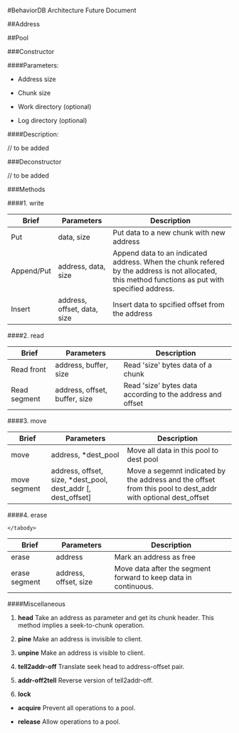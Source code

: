 #BehaviorDB Architecture Future Document

##Address

##Pool

###Constructor

####Parameters:
 
 - Address size

 - Chunk size

 - Work directory (optional)

 - Log directory (optional)

####Description:

 // to be added

###Deconstructor

 // to be added

###Methods

####1. write

<table>
	<thead>
		<tr>
			<th> Brief <th> Parameters <th> Description
		</tr>
	</thead>
	<tbody>
		<tr>
			<td> Put 
			<td> data, size 
			<td> Put data to a new chunk with new address
		</tr>
		<tr>
			<td> Append/Put 
			<td> address, data, size 
			<td> Append data to an indicated address. When the chunk 
			refered by the address is not allocated, this method 
			functions as put with specified address.
		</tr>
		<tr>
			<td> Insert
			<td> address, offset, data, size
			<td> Insert data to spcified offset from the address
		</tr>
	</tbody>
</table>

####2. read

<table>
	<thead>
		<tr>
			<th> Brief <th> Parameters <th> Description
		</tr>
	</thead>
	<tbody>
		<tr>
			<td> Read front
			<td> address, buffer, size
			<td> Read 'size' bytes data of a chunk
		</tr>
		<tr>
			<td> Read segment
			<td> address, offset, buffer, size
			<td> Read 'size' bytes data according to the address and offset
		</tr>
	</tbody>
</table>

####3. move

<table>
	<thead>
		<tr>
			<th> Brief <th> Parameters <th> Description
		</tr>
	</thead>
	<tbody>
		<tr>
			<td> move
			<td> address, *dest_pool
			<td> Move all data in this pool to dest pool
		</tr>
		<tr>
			<td> move segment
			<td> address, offset, size, *dest_pool, dest_addr [, dest_offset]
			<td> Move a segemnt indicated by the address and the offset 
			from this pool to dest_addr with optional dest_offset
		</tr>
	</tbody>
</table>

####4. erase 

<table>
	<thead>
		<tr>
			<th> Brief <th> Parameters <th> Description
		</tr>
	</thead>
	<tbody>
		<tr>
			<td> erase
			<td> address
			<td> Mark an address as free
		</tr>
		<tr>
			<td> erase segment
			<td> address, offset, size
			<td> Move data after the segment forward to keep
			data in continuous.
		</tr>

	</tabody>
</table>

####Miscellaneous 

1. __head__ Take an address as parameter and get its chunk header. 
This method implies a seek-to-chunk operation.

2. __pine__ Make an address is invisible to client.

3. __unpine__ Make an address is visible to client.

3. __tell2addr-off__ Translate seek head to address-offset pair.

4. __addr-off2tell__ Reverse version of tell2addr-off.

5. __lock__

 - __acquire__ Prevent all operations to a pool.

 - __release__ Allow operations to a pool.

